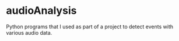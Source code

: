 # audioAnalysis
Python programs that I used as part of a project to detect events with various audio data. 
